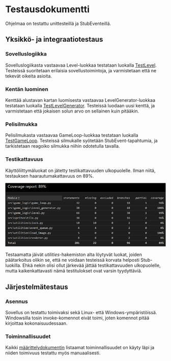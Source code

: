 # Testausdokumentti

Ohjelmaa on testattu unittesteillä ja StubEventeillä.

## Yksikkö- ja integraatiotestaus

### Sovelluslogiikka

Sovelluslogiikasta vastaavaa Level-luokkaa testataan luokalla [TestLevel](https://github.com/akskokki/ot-harjoitustyo/blob/master/src/tests/level_test.py). Testeissä suoritetaan erilaisia sovellustoimintoja, ja varmistetaan että ne tekevät oikeita asioita.

### Kentän luominen

Kenttää alustavan kartan luomisesta vastaavaa LevelGenerator-luokkaa testataan luokalla [TestLevelGenerator](https://github.com/akskokki/ot-harjoitustyo/blob/master/src/tests/level_generator_test.py). Testeissä luodaan uusi kenttä, ja varmistetaan että jokaisen solun arvo on sellainen kuin pitääkin.

### Pelisilmukka

Pelisilmukasta vastaavaa GameLoop-luokkaa testataan luokalla [TestGameLoop](https://github.com/akskokki/ot-harjoitustyo/blob/master/src/tests/game_loop_test.py). Testeissä silmukalle syötetään StubEvent-tapahtumia, ja tarkistetaan reagoiko silmukka niihin odotetulla tavalla.

### Testikattavuus

Käyttöliittymäluokat on jätetty testikattavuuden ulkopuolelle. Ilman niitä, testauksen haarautumakattavuus on 89%.

![](https://github.com/akskokki/ot-harjoitustyo/blob/master/dokumentaatio/kuvat/coverage.png)

Testaamatta jäivät *utilities*-hakemiston alta löytyvät luokat, joiden päätarkoitus olikin se, että ne voidaan testeissä korvata helposti Stub-luokilla. Ehkä nekin olisi ollut järkevää jättää testikattavuuden ulkopuolelle, mutta kaikenkattavasti nämä testitulokset ovat varsin tyydyttäviä.

## Järjestelmätestaus

### Asennus

Sovellus on testattu toimivaksi sekä Linux- että Windows-ympäristöissä. Windowsilla tosin invoke-komennot eivät toimi, joten komennot pitää kirjoittaa kokonaisuudessaan.

### Toiminnallisuudet

Kaikki [määrittelydokumentin](https://github.com/akskokki/ot-harjoitustyo/blob/master/dokumentaatio/vaatimusmaarittely.md) listaamat toiminnallisuudet on käyty läpi ja niiden toimivuus testattu myös manuaalisesti.
